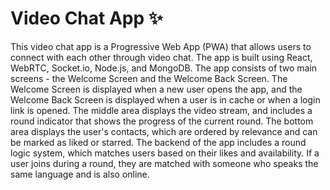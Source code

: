 # Video Chat App ✨

This video chat app is a Progressive Web App (PWA) that allows users to connect with each other through video chat. The app is built using React, WebRTC, Socket.io, Node.js, and MongoDB.
The app consists of two main screens - the Welcome Screen and the Welcome Back Screen. The Welcome Screen is displayed when a new user opens the app, and the Welcome Back Screen is displayed when a user is in cache or when a login link is opened.
The middle area displays the video stream, and includes a round indicator that shows the progress of the current round. The bottom area displays the user's contacts, which are ordered by relevance and can be marked as liked or starred.
The backend of the app includes a round logic system, which matches users based on their likes and availability. If a user joins during a round, they are matched with someone who speaks the same language and is also online.
